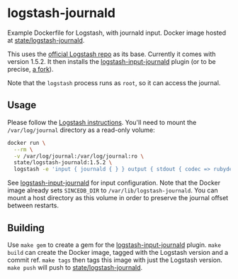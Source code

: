 # logstash-journald

Example Dockerfile for Logstash, with journald input. Docker image hosted at
[state/logstash-journald](https://registry.hub.docker.com/u/state/logstash-journald/).

This uses the [official Logstash
repo](https://registry.hub.docker.com/_/logstash/) as its base. Currently it
comes with version 1.5.2. It then installs the
[logstash-input-journald](https://github.com/stuart-warren/logstash-input-journald)
plugin (or to be precise, [a
fork](https://github.com/stuart-warren/logstash-input-journald/pull/6)).

Note that the `logstash` process runs as `root`, so it can access the journal.

## Usage

Please follow the [Logstash instructions](https://registry.hub.docker.com/_/logstash/). You'll need to mount the `/var/log/journal` directory as a read-only volume:

```bash
docker run \
  --rm \
  -v /var/log/journal:/var/log/journal:ro \
  state/logstash-journald:1.5.2 \
  logstash -e 'input { journald { } } output { stdout { codec => rubydebug } }'
```

See
[logstash-input-journald](https://github.com/stuart-warren/logstash-input-journald)
for input configuration. Note that the Docker image already sets `SINCEDB_DIR`
to `/var/lib/logstash-journald`. You can mount a host directory as this volume
in order to preserve the journal offset between restarts.

## Building

Use `make gem` to create a gem for the
[logstash-input-journald](https://github.com/stuart-warren/logstash-input-journald)
plugin. `make build` can create the Docker image, tagged with the Logstash
version and a commit ref. `make tags` then tags this image with just the
Logstash version. `make push` will push to
[state/logstash-journald](https://registry.hub.docker.com/u/state/logstash-journald/).
